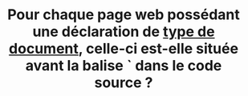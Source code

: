 ---
title: Pour chaque page web possédant une déclaration de [type de document](#type-de-document), celle-ci est-elle située avant la balise `<html> dans le code source ?
---